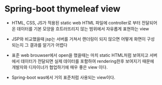 # Spring-boot thymeleaf view
* HTML, CSS, JS가 적용된 static web HTML 파일에 controller로 부터 전달되어온 데이터를
기본 모양을 흐트러뜨리지 않는 범위에서 자유롭게 표현하는 view
* JSP와 비교했을때 jsp는 서버를 거쳐서 랜더링이 되지 않으면 
어떻게 화면이 구성되는지 그 결과를 알기가 어렵다
* 표준 web brouwser에서 open을 했을때는 마치 static HTML처럼 보여지고
서버에서 데이터가 전달되면 실제 데이터를 포함하여 rendering한후 보여지기 때문에
개발자와 디자이너가 협업하기에 매우 좋은 view 이다.

* Spring-boot was에서 거의 표준처럼 사용되는 view이다.